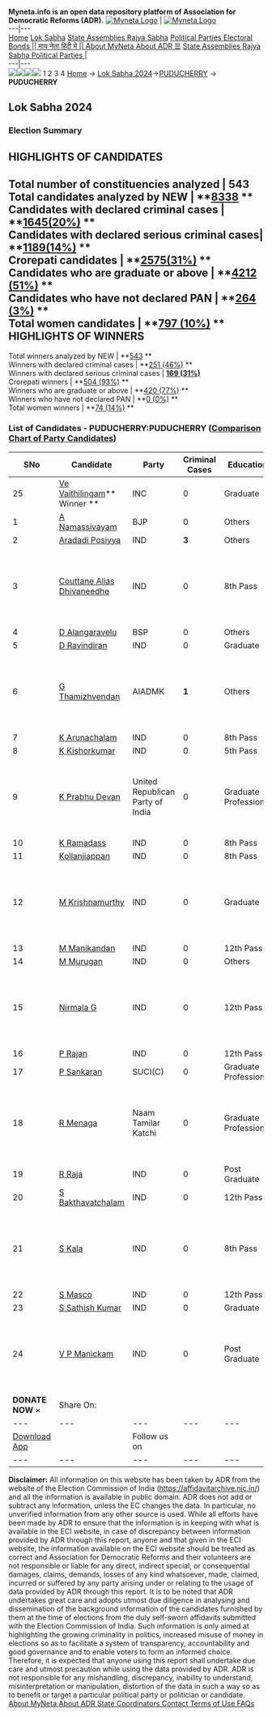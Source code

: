 **Myneta.info is an open data repository platform of Association for Democratic Reforms (ADR).**
[![Myneta Logo](https://www.myneta.info/lib/img/myneta-logo.png)](https://www.myneta.info/) | [![Myneta Logo](https://www.myneta.info/lib/img/adr-logo.png)](https://adrindia.org)  
---|---  
[Home](https://www.myneta.info/) [Lok Sabha](https://www.myneta.info/#ls "Lok Sabha") [ State Assemblies ](https://www.myneta.info/#sa "State Assemblies") [Rajya Sabha](https://www.myneta.info/#rs "Rajya Sabha") [Political Parties ](https://www.myneta.info/party "Political Parties") [ Electoral Bonds ](https://www.myneta.info/electoral_bonds "Electoral Bonds") [ || माय नेता हिंदी में || ](https://translate.google.co.in/translate?prev=hp&hl=en&js=y&u=www.myneta.info&sl=en&tl=hi&history_state0=) [ About MyNeta ](https://adrindia.org/content/about-myneta) [ About ADR ](https://adrindia.org/about-adr/who-we-are) [☰](javascript:void\(0\))
[ State Assemblies ](https://www.myneta.info/#sa "State Assemblies") [ Rajya Sabha ](https://www.myneta.info/#rs "Rajya Sabha") [ Political Parties ](https://www.myneta.info/party "Political Parties")
|   
---|---  
![](https://www.myneta.info/lib/img/banner/banner-1.png)![](https://www.myneta.info/lib/img/banner/banner-2.png)![](https://www.myneta.info/lib/img/banner/banner-3.png)![](https://www.myneta.info/lib/img/banner/banner-4.png)
1  2  3  4 
[Home](https://www.myneta.info/) → [Lok Sabha 2024](https://www.myneta.info/LokSabha2024/)→[PUDUCHERRY](https://www.myneta.info/LokSabha2024/index.php?action=show_constituencies&state_id=27) → **PUDUCHERRY**
### 
## Lok Sabha 2024
###  Election Summary 
HIGHLIGHTS OF CANDIDATES  
---  
Total number of constituencies analyzed |  543   
Total candidates analyzed by NEW | **[8338](https://www.myneta.info/LokSabha2024/index.php?action=summary&subAction=candidates_analyzed&sort=candidate#summary) **  
Candidates with declared criminal cases | **[1645(20%)](https://www.myneta.info/LokSabha2024/index.php?action=summary&subAction=crime&sort=candidate#summary) **  
Candidates with declared serious criminal cases| **[1189(14%)](https://www.myneta.info/LokSabha2024/index.php?action=summary&subAction=serious_crime&sort=candidate#summary) **  
Crorepati candidates | **[2575(31%)](https://www.myneta.info/LokSabha2024/index.php?action=summary&subAction=crorepati&sort=candidate#summary) **  
Candidates who are graduate or above | **[4212 (51%)](https://www.myneta.info/LokSabha2024/index.php?action=summary&subAction=education&sort=candidate#summary) **  
Candidates who have not declared PAN | **[264 (3%)](https://www.myneta.info/LokSabha2024/index.php?action=summary&subAction=without_pan&sort=candidate#summary) **  
Total women candidates | **[797 (10%)](https://www.myneta.info/LokSabha2024/index.php?action=summary&subAction=women_candidate&sort=candidate#summary) **  
HIGHLIGHTS OF WINNERS  
---  
Total winners analyzed by NEW | **[543](https://www.myneta.info/LokSabha2024/index.php?action=summary&subAction=winner_analyzed&sort=candidate#summary) **  
Winners with declared criminal cases | **[251 (46%)](https://www.myneta.info/LokSabha2024/index.php?action=summary&subAction=winner_crime&sort=candidate#summary) **  
Winners with declared serious criminal cases | **[169 (31%)](https://www.myneta.info/LokSabha2024/index.php?action=summary&subAction=winner_serious_crime&sort=candidate#summary)**  
Crorepati winners | **[504 (93%)](https://www.myneta.info/LokSabha2024/index.php?action=summary&subAction=winner_crorepati&sort=candidate#summary) **  
Winners who are graduate or above | **[420 (77%)](https://www.myneta.info/LokSabha2024/index.php?action=summary&subAction=winner_education&sort=candidate#summary) **  
Winners who have not declared PAN | **[0 (0%)](https://www.myneta.info/LokSabha2024/index.php?action=summary&subAction=winner_without_pan&sort=candidate#summary) **  
Total women winners | **[74 (14%)](https://www.myneta.info/LokSabha2024/index.php?action=summary&subAction=winner_women&sort=candidate#summary) **  
### List of Candidates - PUDUCHERRY:PUDUCHERRY ([Comparison Chart of Party Candidates](https://www.myneta.info/LokSabha2024/comparisonchart.php?constituency_id=338))
SNo | Candidate| Party| Criminal Cases| Education| Age| Total Assets| Liabilities  
---|---|---|---|---|---|---|---  
25  | [Ve Vaithilingam](https://www.myneta.info/LokSabha2024/candidate.php?candidate_id=531)** Winner ** | INC | 0 | Graduate| 73 | Rs 15,72,49,699 ~ 15 Crore+ | Rs 0 ~   
1  | [A Namassivayam](https://www.myneta.info/LokSabha2024/candidate.php?candidate_id=65) | BJP | 0 | Others| 54 | Rs 31,55,42,293 ~ 31 Crore+ | Rs 15,93,72,429 ~ 15 Crore+  
2  | [Aradadi Posiyya](https://www.myneta.info/LokSabha2024/candidate.php?candidate_id=1652) | IND | **3** | Others| 36 | Rs 5,56,000 ~ 5 Lacs+ | Rs 3,51,920 ~ 3 Lacs+  
3  | [Couttane Alias Dhivaneedhe](https://www.myneta.info/LokSabha2024/candidate.php?candidate_id=67) | IND | 0 | 8th Pass| 54 | ![](https://myneta.info/image_v2.php?myneta_folder=LokSabha2024&candidate_id=67&col=ta) | ![](https://myneta.info/image_v2.php?myneta_folder=LokSabha2024&candidate_id=67&col=lia)  
4  | [D Alangaravelu](https://www.myneta.info/LokSabha2024/candidate.php?candidate_id=532) | BSP | 0 | Others| 52 | Rs 78,48,500 ~ 78 Lacs+ | Rs 14,30,000 ~ 14 Lacs+  
5  | [D Ravindiran](https://www.myneta.info/LokSabha2024/candidate.php?candidate_id=1653) | IND | 0 | Graduate| 41 | Rs 94,000 ~ 94 Thou+ | Rs 0 ~   
6  | [G Thamizhvendan](https://www.myneta.info/LokSabha2024/candidate.php?candidate_id=64) | AIADMK | **1** | Others| 34 | ![](https://myneta.info/image_v2.php?myneta_folder=LokSabha2024&candidate_id=64&col=ta) | ![](https://myneta.info/image_v2.php?myneta_folder=LokSabha2024&candidate_id=64&col=lia)  
7  | [K Arunachalam](https://www.myneta.info/LokSabha2024/candidate.php?candidate_id=1662) | IND | 0 | 8th Pass| 47 | Rs 43,000 ~ 43 Thou+ | Rs 0 ~   
8  | [K Kishorkumar](https://www.myneta.info/LokSabha2024/candidate.php?candidate_id=1664) | IND | 0 | 5th Pass| 43 | Rs 6,25,000 ~ 6 Lacs+ | Rs 0 ~   
9  | [K Prabhu Devan](https://www.myneta.info/LokSabha2024/candidate.php?candidate_id=530) | United Republican Party of India | 0 | Graduate Professional| 26 | ![](https://myneta.info/image_v2.php?myneta_folder=LokSabha2024&candidate_id=530&col=ta) | ![](https://myneta.info/image_v2.php?myneta_folder=LokSabha2024&candidate_id=530&col=lia)  
10  | [K Ramadass](https://www.myneta.info/LokSabha2024/candidate.php?candidate_id=1659) | IND | 0 | 8th Pass| 58 | Rs 22,75,000 ~ 22 Lacs+ | Rs 0 ~   
11  | [Kollanjiappan](https://www.myneta.info/LokSabha2024/candidate.php?candidate_id=1660) | IND | 0 | 8th Pass| 39 | Rs 50,000 ~ 50 Thou+ | Rs 0 ~   
12  | [M Krishnamurthy](https://www.myneta.info/LokSabha2024/candidate.php?candidate_id=1663) | IND | 0 | Graduate| 57 | ![](https://myneta.info/image_v2.php?myneta_folder=LokSabha2024&candidate_id=1663&col=ta) | ![](https://myneta.info/image_v2.php?myneta_folder=LokSabha2024&candidate_id=1663&col=lia)  
13  | [M Manikandan](https://www.myneta.info/LokSabha2024/candidate.php?candidate_id=1665) | IND | 0 | 12th Pass| 39 | Rs 8,70,000 ~ 8 Lacs+ | Rs 0 ~   
14  | [M Murugan](https://www.myneta.info/LokSabha2024/candidate.php?candidate_id=1651) | IND | 0 | Others| 47 | Rs 14,26,000 ~ 14 Lacs+ | Rs 0 ~   
15  | [Nirmala G](https://www.myneta.info/LokSabha2024/candidate.php?candidate_id=1661) | IND | 0 | 12th Pass| 36 | ![](https://myneta.info/image_v2.php?myneta_folder=LokSabha2024&candidate_id=1661&col=ta) | ![](https://myneta.info/image_v2.php?myneta_folder=LokSabha2024&candidate_id=1661&col=lia)  
16  | [P Rajan](https://www.myneta.info/LokSabha2024/candidate.php?candidate_id=1649) | IND | 0 | 12th Pass| 27 | Rs 10,28,000 ~ 10 Lacs+ | Rs 8,55,000 ~ 8 Lacs+  
17  | [P Sankaran](https://www.myneta.info/LokSabha2024/candidate.php?candidate_id=62) | SUCI(C) | 0 | Graduate Professional| 75 | Rs 1,22,50,000 ~ 1 Crore+ | Rs 0 ~   
18  | [R Menaga](https://www.myneta.info/LokSabha2024/candidate.php?candidate_id=63) | Naam Tamilar Katchi | 0 | Graduate Professional| 36 | ![](https://myneta.info/image_v2.php?myneta_folder=LokSabha2024&candidate_id=63&col=ta) | ![](https://myneta.info/image_v2.php?myneta_folder=LokSabha2024&candidate_id=63&col=lia)  
19  | [R Raja](https://www.myneta.info/LokSabha2024/candidate.php?candidate_id=1658) | IND | 0 | Post Graduate| 54 | Rs 5,78,672 ~ 5 Lacs+ | Rs 0 ~   
20  | [S Bakthavatchalam](https://www.myneta.info/LokSabha2024/candidate.php?candidate_id=1654) | IND | 0 | 12th Pass| 36 | Rs 31,63,400 ~ 31 Lacs+ | Rs 18,70,000 ~ 18 Lacs+  
21  | [S Kala](https://www.myneta.info/LokSabha2024/candidate.php?candidate_id=66) | IND | 0 | 8th Pass| 61 | ![](https://myneta.info/image_v2.php?myneta_folder=LokSabha2024&candidate_id=66&col=ta) | ![](https://myneta.info/image_v2.php?myneta_folder=LokSabha2024&candidate_id=66&col=lia)  
22  | [S Masco](https://www.myneta.info/LokSabha2024/candidate.php?candidate_id=1655) | IND | 0 | 12th Pass| 43 | Rs 1,55,451 ~ 1 Lacs+ | Rs 0 ~   
23  | [S Sathish Kumar](https://www.myneta.info/LokSabha2024/candidate.php?candidate_id=1656) | IND | 0 | Graduate| 25 | Rs 2,000 ~ 2 Thou+ | Rs 0 ~   
24  | [V P Manickam](https://www.myneta.info/LokSabha2024/candidate.php?candidate_id=1650) | IND | 0 | Post Graduate| 74 | ![](https://myneta.info/image_v2.php?myneta_folder=LokSabha2024&candidate_id=1650&col=ta) | ![](https://myneta.info/image_v2.php?myneta_folder=LokSabha2024&candidate_id=1650&col=lia)  
|  **DONATE NOW** × |  Share On:  | [](https://api.whatsapp.com/send?text=https%3A%2F%2Fmyneta.info%2Fpunjab2022%2Findex.php%3Faction%3Dshow_constituencies%26state_id%3D19) | [](https://www.facebook.com/sharer/sharer.php?u=https%3A%2F%2Fmyneta.info%2Fpunjab2022%2Findex.php%3Faction%3Dshow_constituencies%26state_id%3D19) | [](https://twitter.com/share?url=https%3A%2F%2Fmyneta.info%2Fpunjab2022%2Findex.php%3Faction%3Dshow_constituencies%26state_id%3D19)  
---|---|---|---|---  
| [ Download App ](https://play.google.com/store/apps/details?id=com.webrosoft.myneta1&pcampaignid=pcampaignidMKT-Other-global-all-co-prtnr-py-PartBadge-Mar2515-1) | [](https://play.google.com/store/apps/details?id=com.webrosoft.myneta1&pcampaignid=pcampaignidMKT-Other-global-all-co-prtnr-py-PartBadge-Mar2515-1) |  Follow us on  | [](https://www.facebook.com/adrindia.org/) | [](https://twitter.com/adrspeaks) | [](https://groups.google.com/g/national-election-watch?hl=en&pli=1) | [](https://www.instagram.com/adrspeaks/) | [](https://www.youtube.com/user/adrspeaks) | [](https://sharechat.com/profile/adrspeaks)  
---|---|---|---|---|---|---|---|---  
**Disclaimer:** All information on this website has been taken by ADR from the website of the Election Commission of India (https://affidavitarchive.nic.in/) and all the information is available in public domain. ADR does not add or subtract any information, unless the EC changes the data. In particular, no unverified information from any other source is used. While all efforts have been made by ADR to ensure that the information is in keeping with what is available in the ECI website, in case of discrepancy between information provided by ADR through this report, anyone and that given in the ECI website, the information available on the ECI website should be treated as correct and Association for Democratic Reforms and their volunteers are not responsible or liable for any direct, indirect special, or consequential damages, claims, demands, losses of any kind whatsoever, made, claimed, incurred or suffered by any party arising under or relating to the usage of data provided by ADR through this report. It is to be noted that ADR undertakes great care and adopts utmost due diligence in analysing and dissemination of the background information of the candidates furnished by them at the time of elections from the duly self-sworn affidavits submitted with the Election Commission of India. Such information is only aimed at highlighting the growing criminality in politics, increased misuse of money in elections so as to facilitate a system of transparency, accountability and good governance and to enable voters to form an informed choice. Therefore, it is expected that anyone using this report shall undertake due care and utmost precaution while using the data provided by ADR. ADR is not responsible for any mishandling, discrepancy, inability to understand, misinterpretation or manipulation, distortion of the data in such a way so as to benefit or target a particular political party or politician or candidate. 
[ About MyNeta ](https://adrindia.org/content/about-myneta) [ About ADR ](https://adrindia.org/about-adr/who-we-are) [ State Coordinators ](https://adrindia.org/about-adr/state-coordinators) [ Contact ](https://adrindia.org/contact-us) [ Terms of Use ](https://adrindia.org/content/adr-terms-use) [ FAQs ](https://adrindia.org/content/faqs)
